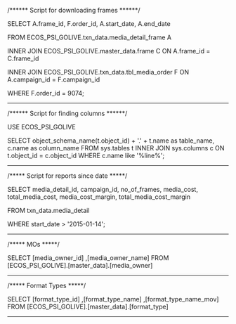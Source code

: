 /****** Script for downloading frames  ******/

SELECT A.frame_id, F.order_id, A.start_date, A.end_date

FROM ECOS_PSI_GOLIVE.txn_data.media_detail_frame A

INNER JOIN ECOS_PSI_GOLIVE.master_data.frame C ON A.frame_id = C.frame_id

INNER JOIN ECOS_PSI_GOLIVE.txn_data.tbl_media_order F ON A.campaign_id = F.campaign_id


WHERE F.order_id = 9074;



****************************************************************************************************

/****** Script for finding columns  ******/

USE ECOS_PSI_GOLIVE

SELECT
    object_schema_name(t.object_id) + '.' + t.name as table_name,
    c.name as column_name
FROM sys.tables t
INNER JOIN sys.columns c
ON t.object_id = c.object_id
WHERE c.name like '%line%';


****************************************************************************************************

/***** Script for reports since date *****/

SELECT media_detail_id, campaign_id, no_of_frames, media_cost, total_media_cost, media_cost_margin, total_media_cost_margin  

FROM txn_data.media_detail

WHERE start_date > '2015-01-14';


*****************************************************************************************************

/***** MOs *****/

SELECT [media_owner_id]
      ,[media_owner_name]
  FROM [ECOS_PSI_GOLIVE].[master_data].[media_owner]


*****************************************************************************************************

/***** Format Types *****/

SELECT [format_type_id]
      ,[format_type_name]
      ,[format_type_name_mov]
  FROM [ECOS_PSI_GOLIVE].[master_data].[format_type]


*****************************************************************************************************


